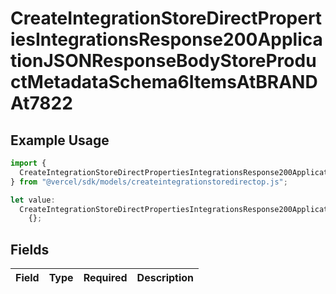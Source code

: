 # CreateIntegrationStoreDirectPropertiesIntegrationsResponse200ApplicationJSONResponseBodyStoreProductMetadataSchema6ItemsAtBRANDAt7822

## Example Usage

```typescript
import {
  CreateIntegrationStoreDirectPropertiesIntegrationsResponse200ApplicationJSONResponseBodyStoreProductMetadataSchema6ItemsAtBRANDAt7822,
} from "@vercel/sdk/models/createintegrationstoredirectop.js";

let value:
  CreateIntegrationStoreDirectPropertiesIntegrationsResponse200ApplicationJSONResponseBodyStoreProductMetadataSchema6ItemsAtBRANDAt7822 =
    {};
```

## Fields

| Field       | Type        | Required    | Description |
| ----------- | ----------- | ----------- | ----------- |
